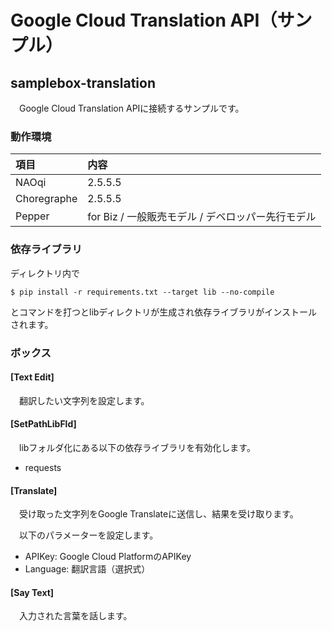 # Google Cloud Translation API（サンプル）

## samplebox-translation
　Google Cloud Translation APIに接続するサンプルです。

### 動作環境
|項目|内容|
|:---|:---|
|NAOqi|2.5.5.5|
|Choregraphe|2.5.5.5|
|Pepper|for Biz / 一般販売モデル / デベロッパー先行モデル|

### 依存ライブラリ
ディレクトリ内で
```
$ pip install -r requirements.txt --target lib --no-compile
```
とコマンドを打つとlibディレクトリが生成され依存ライブラリがインストールされます。

### ボックス

#### [Text Edit]
　翻訳したい文字列を設定します。

#### [SetPathLibFld]
　libフォルダ化にある以下の依存ライブラリを有効化します。

* requests

#### [Translate]
　受け取った文字列をGoogle Translateに送信し、結果を受け取ります。

　以下のパラメーターを設定します。

+ APIKey: Google Cloud PlatformのAPIKey
+ Language: 翻訳言語（選択式）

#### [Say Text]
　入力された言葉を話します。
